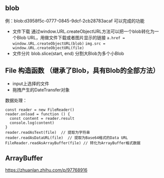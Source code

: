 ## blob
例：blob:d3958f5c-0777-0845-9dcf-2cb28783acaf
可以完成的功能
- 文件下载
  通过window.URL.createObjectURL方法可以把一个blob转化为一个Blob URL，用做文件下载或者图片显示的链接
  `a.href = window.URL.createObjectURL(blob)`
  `img.src = window.URL.createObjectURL(file)`
- 文件分片
  blob.slice(start, end)
  分割大Blob为多个小Blob

## File 构造函数 （继承了Blob，具有Blob的全部方法）
- input上选择的文件
- 拖拽产生的DateTransfer对象

数据处理：
```
const reader = new FileReader()
reader.onload = function () {
  const content = reader.result
  console.log(content)
}
reader.readAsText(file)  // 提取为字符串
reader.readAsDataURL(file)  // 提取为Base64格式的Data URL
FileReader.readAsArrayBuffer(file) // 转化为ArrayBuffer格式数据
```

## ArrayBuffer
https://zhuanlan.zhihu.com/p/97768916